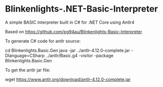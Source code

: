 # Blinkenlights-.NET-Basic-Interpreter
A simple BASIC interpreter built in C# for .NET Core using Antlr4

Based on https://github.com/pg94au/Blinkenlights-Basic-Interpreter


To generate C# code for antlr source:

cd Blinkenlights.Basic.Gen
java -jar ../antlr-4.12.0-complete.jar -Dlanguage=CSharp ../antlr/Basic.g4 -visitor -package Blinkenlights.Basic.Gen

To get the antlr jar file:

wget https://www.antlr.org/download/antlr-4.12.0-complete.jar

